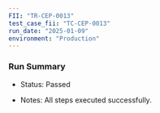 ```yaml
---
FII: "TR-CEP-0013"
test_case_fii: "TC-CEP-0013"
run_date: "2025-01-09"
environment: "Production"
---
```

### Run Summary
-  Status: Passed

-  Notes: All steps executed successfully.